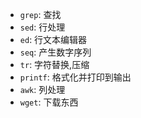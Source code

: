 - `grep`: 查找
- `sed`: 行处理
- `ed`: 行文本编辑器
- `seq`: 产生数字序列
- `tr`: 字符替换,压缩
- `printf`: 格式化并打印到输出
- `awk`: 列处理
- `wget`: 下载东西
